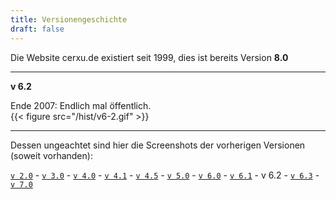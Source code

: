 ```yaml
---
title: Versionengeschichte
draft: false
---
```

Die Website cerxu.de existiert seit 1999, dies ist bereits Version **8.0**  
 

---

 
**v 6.2**  
   
Ende 2007: Endlich mal öffentlich.   
{{< figure src="/hist/v6-2.gif" >}} 

   
  

---

     
	   
   Dessen ungeachtet sind hier die Screenshots der vorherigen Versionen (soweit vorhanden):  
  
[`v 2.0`](/hist/v2/) - [`v 3.0`](/hist/v3/) - [`v 4.0`](/hist/v40/) - [`v 4.1`](/hist/v41/) - [`v 4.5`](/hist/v45/) - [`v 5.0`](/hist/v5/) - [`v 6.0`](/hist/v60/) - [`v 6.1`](/hist/v61/) - v 6.2 - [`v 6.3`](/hist/v63/) - [`v 7.0`](/hist/v7/)
